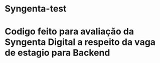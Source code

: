 # Syngenta-test

# Codigo feito para avaliação da Syngenta Digital a respeito da vaga de estagio para Backend
